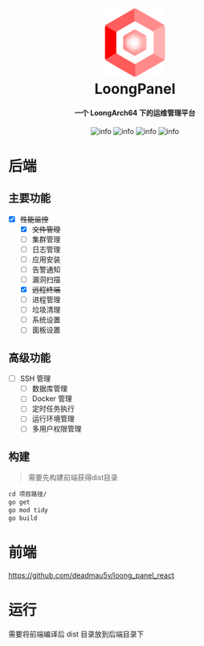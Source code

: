 <!--suppress HtmlDeprecatedAttribute -->
<h1 align="center">
  <img src="./doc/img/logo.png" alt="Logo" style="width:120px">
  <br>LoongPanel<br>
</h1>

<h4 align="center">一个 LoongArch64 下的运维管理平台</h4>

<p align="center">
    <img alt="info" src="https://img.shields.io/badge/Go-1.22-blue">
    <img alt="info" src="https://img.shields.io/badge/Gin-1.9.1-blue">
    <img alt="info" src="https://img.shields.io/badge/arch-Loong64-red">
    <img alt="info" src="https://img.shields.io/badge/os-linux-red">
</p>

# 后端

## 主要功能

- [x] ~~性能监控~~
    - [x] ~~文件管理~~
    - [ ] 集群管理
    - [ ] 日志管理
    - [ ] 应用安装
    - [ ] 告警通知
    - [ ] 漏洞扫描
    - [x] ~~远程终端~~
    - [ ] 进程管理
    - [ ] 垃圾清理
    - [ ] 系统设置
    - [ ] 面板设置

## 高级功能

- [ ] SSH 管理
    - [ ] 数据库管理
    - [ ] Docker 管理
    - [ ] 定时任务执行
    - [ ] 运行环境管理
    - [ ] 多用户权限管理

## 构建

> 需要先构建前端获得dist目录

```shell
cd 项目路径/
go get
go mod tidy
go build
```

# 前端

https://github.com/deadmau5v/loong_panel_react

# 运行

需要将前端编译后 dist 目录放到后端目录下
